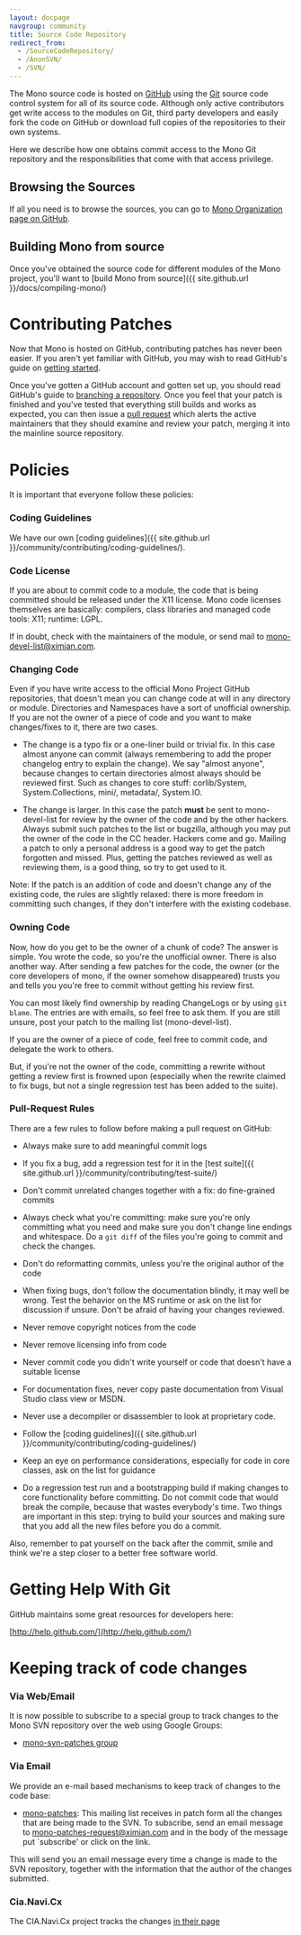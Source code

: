 ```yaml
---
layout: docpage
navgroup: community
title: Source Code Repository
redirect_from:
  - /SourceCodeRepository/
  - /AnonSVN/
  - /SVN/
---
```


The Mono source code is hosted on [GitHub](http://GitHub.com) using the [Git](http://git-scm.com/) source code control system for all of its source code. Although only active contributors get write access to the modules on Git, third party developers and easily fork the code on GitHub or download full copies of the repositories to their own systems.

Here we describe how one obtains commit access to the Mono Git repository and the responsibilities that come with that access privilege.

Browsing the Sources
--------------------

If all you need is to browse the sources, you can go to [Mono Organization page on GitHub](http://github.com/mono).

Building Mono from source
-------------------------

Once you've obtained the source code for different modules of the Mono project, you'll want to [build Mono from source]({{ site.github.url }}/docs/compiling-mono/)

Contributing Patches
====================

Now that Mono is hosted on GitHub, contributing patches has never been easier. If you aren't yet familiar with GitHub, you may wish to read GitHub's guide on [getting started](http://help.github.com/mac-set-up-git/).

Once you've gotten a GitHub account and gotten set up, you should read GitHub's guide to [branching a repository](http://help.github.com/fork-a-repo/). Once you feel that your patch is finished and you've tested that everything still builds and works as expected, you can then issue a [pull request](http://help.github.com/send-pull-requests/) which alerts the active maintainers that they should examine and review your patch, merging it into the mainline source repository.

Policies
========

It is important that everyone follow these policies:

### Coding Guidelines

We have our own [coding guidelines]({{ site.github.url }}/community/contributing/coding-guidelines/).

### Code License

If you are about to commit code to a module, the code that is being committed should be released under the X11 license. Mono code licenses themselves are basically: compilers, class libraries and managed code tools: X11; runtime: LGPL.

If in doubt, check with the maintainers of the module, or send mail to mono-devel-list@ximian.com.

### Changing Code

Even if you have write access to the official Mono Project GitHub repositories, that doesn't mean you can change code at will in any directory or module. Directories and Namespaces have a sort of unofficial ownership. If you are not the owner of a piece of code and you want to make changes/fixes to it, there are two cases.

-   The change is a typo fix or a one-liner build or trivial fix. In this case almost anyone can commit (always remembering to add the proper changelog entry to explain the change). We say "almost anyone", because changes to certain directories almost always should be reviewed first. Such as changes to core stuff: corlib/System, System.Collections, mini/, metadata/, System.IO.

-   The change is larger. In this case the patch **must** be sent to mono-devel-list for review by the owner of the code and by the other hackers. Always submit such patches to the list or bugzilla, although you may put the owner of the code in the CC header. Hackers come and go. Mailing a patch to only a personal address is a good way to get the patch forgotten and missed. Plus, getting the patches reviewed as well as reviewing them, is a good thing, so try to get used to it.

Note: If the patch is an addition of code and doesn't change any of the existing code, the rules are slightly relaxed: there is more freedom in committing such changes, if they don't interfere with the existing codebase.

### Owning Code

Now, how do you get to be the owner of a chunk of code? The answer is simple. You wrote the code, so you're the unofficial owner. There is also another way. After sending a few patches for the code, the owner (or the core developers of mono, if the owner somehow disappeared) trusts you and tells you you're free to commit without getting his review first.

You can most likely find ownership by reading ChangeLogs or by using `git blame`. The entries are with emails, so feel free to ask them. If you are still unsure, post your patch to the mailing list (mono-devel-list).

If you are the owner of a piece of code, feel free to commit code, and delegate the work to others.

But, if you're not the owner of the code, committing a rewrite without getting a review first is frowned upon (especially when the rewrite claimed to fix bugs, but not a single regression test has been added to the suite).

### Pull-Request Rules

There are a few rules to follow before making a pull request on GitHub:

-   Always make sure to add meaningful commit logs

-   If you fix a bug, add a regression test for it in the [test suite]({{ site.github.url }}/community/contributing/test-suite/)

-   Don't commit unrelated changes together with a fix: do fine-grained commits

-   Always check what you're committing: make sure you're only committing what you need and make sure you don't change line endings and whitespace. Do a `git diff` of the files you're going to commit and check the changes.

-   Don't do reformatting commits, unless you're the original author of the code

-   When fixing bugs, don't follow the documentation blindly, it may well be wrong. Test the behavior on the MS runtime or ask on the list for discussion if unsure. Don't be afraid of having your changes reviewed.

-   Never remove copyright notices from the code

-   Never remove licensing info from code

-   Never commit code you didn't write yourself or code that doesn't have a suitable license

-   For documentation fixes, never copy paste documentation from Visual Studio class view or MSDN.

-   Never use a decompiler or disassembler to look at proprietary code.

-   Follow the [coding guidelines]({{ site.github.url }}/community/contributing/coding-guidelines/)

-   Keep an eye on performance considerations, especially for code in core classes, ask on the list for guidance

-   Do a regression test run and a bootstrapping build if making changes to core functionality before committing. Do not commit code that would break the compile, because that wastes everybody's time. Two things are important in this step: trying to build your sources and making sure that you add all the new files before you do a commit.

Also, remember to pat yourself on the back after the commit, smile and think we're a step closer to a better free software world.

Getting Help With Git
=====================

GitHub maintains some great resources for developers here:

[http://help.github.com/](http://help.github.com/)

Keeping track of code changes
=============================

### Via Web/Email

It is now possible to subscribe to a special group to track changes to the Mono SVN repository over the web using Google Groups:

-   [mono-svn-patches group](http://groups-beta.google.com/group/mono-svn-patches)

### Via Email

We provide an e-mail based mechanisms to keep track of changes to the code base:

-   [mono-patches](http://lists.ximian.com/mailman/listinfo/mono-patches): This mailing list receives in patch form all the changes that are being made to the SVN. To subscribe, send an email message to mono-patches-request@ximian.com and in the body of the message put \`subscribe' or click on the link.

This will send you an email message every time a change is made to the SVN repository, together with the information that the author of the changes submitted.

### Cia.Navi.Cx

The CIA.Navi.Cx project tracks the changes [in their page](http://cia.navi.cx/stats/project/mono)

